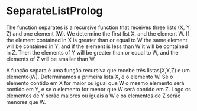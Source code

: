# SeparateListProlog
The function separates is a recursive function that receives three lists (X, Y, Z) and one element (W). We determine the first list X, and the element W.
If the element contained in X is greater than or equal to W the same element will be contained in Y, and if the element is less than W it will be contained in Z.
Then the elements of Y will be greater than or equal to W, and the elements of Z will be smaller than W.

A função separa é uma função recursiva que recebe três listas(X,Y,Z) e um elemento(W). Determinamos a primeira lista X, e o elemento W. Se o elemento contido em X for maior ou igual que W o mesmo elemento será contido em Y, e se o elemento for menor que W será contido em Z. Logo os elementos de Y serão maiores ou iguais a W e os elementos de Z serão menores que W.
